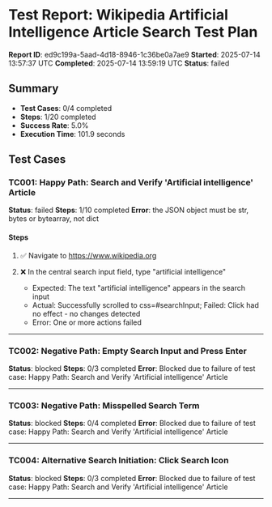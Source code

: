 # Test Report: Wikipedia Artificial Intelligence Article Search Test Plan

**Report ID**: ed9c199a-5aad-4d18-8946-1c36be0a7ae9
**Started**: 2025-07-14 13:57:37 UTC
**Completed**: 2025-07-14 13:59:19 UTC
**Status**: failed

## Summary

- **Test Cases**: 0/4 completed
- **Steps**: 1/20 completed
- **Success Rate**: 5.0%
- **Execution Time**: 101.9 seconds

## Test Cases

### TC001: Happy Path: Search and Verify 'Artificial intelligence' Article
**Status**: failed
**Steps**: 1/10 completed
**Error**: the JSON object must be str, bytes or bytearray, not dict

#### Steps
1. ✅ Navigate to https://www.wikipedia.org

2. ❌ In the central search input field, type "artificial intelligence"
   - Expected: The text "artificial intelligence" appears in the search input
   - Actual: Successfully scrolled to css=#searchInput; Failed: Click had no effect - no changes detected
   - Error: One or more actions failed

---

### TC002: Negative Path: Empty Search Input and Press Enter
**Status**: blocked
**Steps**: 0/3 completed
**Error**: Blocked due to failure of test case: Happy Path: Search and Verify 'Artificial intelligence' Article

---

### TC003: Negative Path: Misspelled Search Term
**Status**: blocked
**Steps**: 0/4 completed
**Error**: Blocked due to failure of test case: Happy Path: Search and Verify 'Artificial intelligence' Article

---

### TC004: Alternative Search Initiation: Click Search Icon
**Status**: blocked
**Steps**: 0/3 completed
**Error**: Blocked due to failure of test case: Happy Path: Search and Verify 'Artificial intelligence' Article

---
